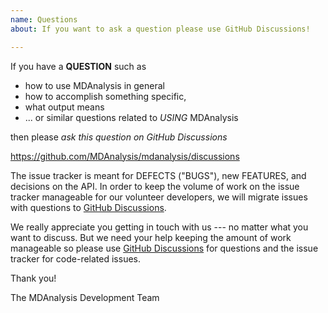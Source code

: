 ```yaml
---
name: Questions
about: If you want to ask a question please use GitHub Discussions!

---
```


If you have a **QUESTION** such as 

- how to use MDAnalysis in general
- how to accomplish something specific,
- what output means
- ... or similar questions related to *USING* MDAnalysis 

then please *ask this question on GitHub Discussions*

   https://github.com/MDAnalysis/mdanalysis/discussions

The issue tracker is meant for DEFECTS ("BUGS"), new FEATURES, and decisions on the API. In order to keep the volume of work on the issue tracker manageable for our volunteer developers, we will migrate issues with questions to [GitHub Discussions](https://github.com/MDAnalysis/mdanalysis/discussions).

We really appreciate you getting in touch with us --- no matter what you want to discuss. But we need your help keeping the amount of work manageable so please use [GitHub Discussions](https://github.com/MDAnalysis/mdanalysis/discussions) for questions and the issue tracker for code-related issues.

Thank you!

The MDAnalysis Development Team